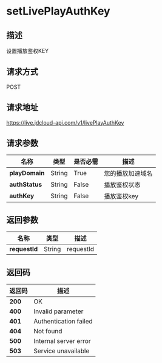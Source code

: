 # setLivePlayAuthKey


## 描述
设置播放鉴权KEY

## 请求方式
POST

## 请求地址
https://live.jdcloud-api.com/v1/livePlayAuthKey


## 请求参数
|名称|类型|是否必需|描述|
|---|---|---|---|
|**playDomain**|String|True|您的播放加速域名|
|**authStatus**|String|False|播放鉴权状态|
|**authKey**|String|False|播放鉴权key|


## 返回参数
|名称|类型|描述|
|---|---|---|
|**requestId**|String|requestId|


## 返回码
|返回码|描述|
|---|---|
|**200**|OK|
|**400**|Invalid parameter|
|**401**|Authentication failed|
|**404**|Not found|
|**500**|Internal server error|
|**503**|Service unavailable|
